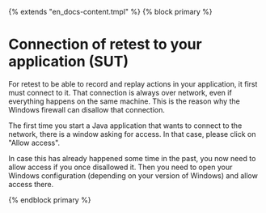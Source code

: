 {% extends "en_docs-content.tmpl" %}
{% block primary %}

Connection of retest to your application (SUT)
==============================================

For retest to be able to record and replay actions in your application, it first must connect to it.
That connection is always over network, even if everything happens on the same machine.
This is the reason why the Windows firewall can disallow that connection.

The first time you start a Java application that wants to connect to the network, there is a window asking for access.
In that case, please click on "Allow access".

In case this has already happened some time in the past, you now need to allow access if you once disallowed it.
Then you need to open your Windows configuration (depending on your version of Windows) and allow access there.

{% endblock primary %}
